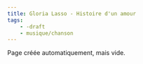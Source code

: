 ```yaml
---
title: Gloria Lasso - Histoire d'un amour
tags:
    - -draft
    - musique/chanson
---
```


Page créée automatiquement, mais vide.
